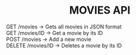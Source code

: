 <h1 align="center">MOVIES API</h1>

GET /movies -> Gets all movies in JSON format <br>
GET /movies/ID -> Get a movie by its ID <br>
POST /movies -> Add a new movie <br>
DELETE /movies/ID -> Deletes a movie by its ID <br>
